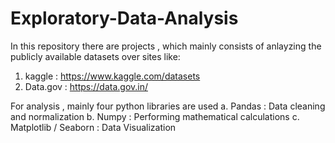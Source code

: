 # Exploratory-Data-Analysis
In this repository there are projects , which mainly consists of anlayzing the publicly available datasets over sites like:
1. kaggle : https://www.kaggle.com/datasets
2. Data.gov : https://data.gov.in/

For analysis , mainly four python libraries are used
a. Pandas : Data cleaning and normalization 
b. Numpy : Performing mathematical calculations
c. Matplotlib / Seaborn : Data Visualization
